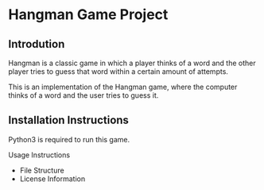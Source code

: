 # Hangman Game Project

## Introdution
Hangman is a classic game in which a player thinks of a word and the other player tries to guess that word within a certain amount of attempts.

This is an implementation of the Hangman game, where the computer thinks of a word and the user tries to guess it. 

## Installation Instructions
Python3 is required to run this game.

 Usage Instructions
- File Structure
- License Information
